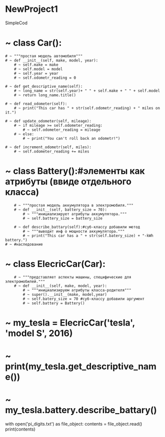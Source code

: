 # NewProject1
SimpleCod
# ~ class Car():
	# ~ """простая модель автомобиля"""
	# ~ def __init__(self, make, model, year):
		# ~ self.make = make
		# ~ self.model = model
		# ~ self.year = year
		# ~ self.odometr_reading = 0
	
	# ~ def get_descriptive_name(self):
		# ~ long_name = str(self.year)+ " " + self.make + " " + self.model
		# ~ return long_name.title()
	
	# ~ def read_odometer(self):
		# ~ print("This car has " + str(self.odometr_reading) + " miles on it.")

	# ~ def update_odometer(self, mileage):
		# ~ if mileage >= self.odometer_reading:
			# ~ self.odometer_reading = mileage
		# ~ else:
			# ~ print("You can't roll back an odometr!")
	
	# ~ def increment_odometr(self, miles):
		# ~ self.odometer_reading += miles
# ~ class Battery():#элементы как атрибуты (ввиде отдельного класса)
		# ~ """простая модель аккумулятора в электромобиля."""
		# ~ def __init__(self, battery_size = 70):
			# ~ """инициализирует атрибуты аккумулятора."""
			# ~ self.battery_size = battery_size
		
		# ~ def describe_battary(self):#суб-классу добавили метод
			# ~ """выводит инф о мощности аккумулятора."""
			# ~ print("This car has a " + str(self.batery_size) + "-kWh battery.")
	# ~ #наследование
# ~ class ElecricCar(Car):
		# ~ """представляет аспекты машины, специфические для электромобилей."""
		# ~ def __init__(self, make, model, year):
			# ~ """инициализируем атрибуты класса-родителя"""
			# ~ super().__init__(make, model,year)
			# ~ self.batery_size = 70 #суб-классу добавили аргумент
			# ~ self.battery = Battery()
			
# ~ my_tesla = ElecricCar('tesla', 'model S', 2016)
# ~ print(my_tesla.get_descriptive_name())
# ~ my_tesla.battery.describe_battary()                             

with open('pi_digits.txt') as file_object:
	contents = file_object.read()
	print(contents)






